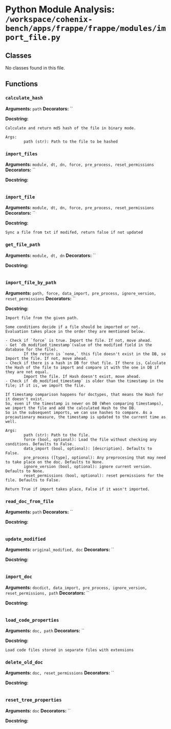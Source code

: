 # Python Module Analysis: `/workspace/cohenix-bench/apps/frappe/frappe/modules/import_file.py`

## Classes

No classes found in this file.


## Functions

### `calculate_hash`
**Arguments:** `path`
**Decorators:** ``

**Docstring:**
```
Calculate and return md5 hash of the file in binary mode.

Args:
        path (str): Path to the file to be hashed
```
### `import_files`
**Arguments:** `module, dt, dn, force, pre_process, reset_permissions`
**Decorators:** ``

**Docstring:**
```

```
### `import_file`
**Arguments:** `module, dt, dn, force, pre_process, reset_permissions`
**Decorators:** ``

**Docstring:**
```
Sync a file from txt if modifed, return false if not updated
```
### `get_file_path`
**Arguments:** `module, dt, dn`
**Decorators:** ``

**Docstring:**
```

```
### `import_file_by_path`
**Arguments:** `path, force, data_import, pre_process, ignore_version, reset_permissions`
**Decorators:** ``

**Docstring:**
```
Import file from the given path.

Some conditions decide if a file should be imported or not.
Evaluation takes place in the order they are mentioned below.

- Check if `force` is true. Import the file. If not, move ahead.
- Get `db_modified_timestamp`(value of the modified field in the database for the file).
        If the return is `none,` this file doesn't exist in the DB, so Import the file. If not, move ahead.
- Check if there is a hash in DB for that file. If there is, Calculate the Hash of the file to import and compare it with the one in DB if they are not equal.
        Import the file. If Hash doesn't exist, move ahead.
- Check if `db_modified_timestamp` is older than the timestamp in the file; if it is, we import the file.

If timestamp comparison happens for doctypes, that means the Hash for it doesn't exist.
So, even if the timestamp is newer on DB (When comparing timestamps), we import the file and add the calculated Hash to the DB.
So in the subsequent imports, we can use hashes to compare. As a precautionary measure, the timestamp is updated to the current time as well.

Args:
        path (str): Path to the file.
        force (bool, optional): Load the file without checking any conditions. Defaults to False.
        data_import (bool, optional): [description]. Defaults to False.
        pre_process ([type], optional): Any preprocesing that may need to take place on the doc. Defaults to None.
        ignore_version (bool, optional): ignore current version. Defaults to None.
        reset_permissions (bool, optional): reset permissions for the file. Defaults to False.

Return True if import takes place, False if it wasn't imported.
```
### `read_doc_from_file`
**Arguments:** `path`
**Decorators:** ``

**Docstring:**
```

```
### `update_modified`
**Arguments:** `original_modified, doc`
**Decorators:** ``

**Docstring:**
```

```
### `import_doc`
**Arguments:** `docdict, data_import, pre_process, ignore_version, reset_permissions, path`
**Decorators:** ``

**Docstring:**
```

```
### `load_code_properties`
**Arguments:** `doc, path`
**Decorators:** ``

**Docstring:**
```
Load code files stored in separate files with extensions
```
### `delete_old_doc`
**Arguments:** `doc, reset_permissions`
**Decorators:** ``

**Docstring:**
```

```
### `reset_tree_properties`
**Arguments:** `doc`
**Decorators:** ``

**Docstring:**
```

```

